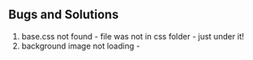 ## Bugs and Solutions
1. base.css not found - file was not in css folder - just under it!
2. background image not loading - 

